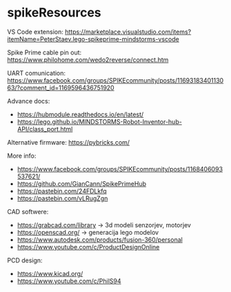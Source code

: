 # spikeResources

VS Code extension: https://marketplace.visualstudio.com/items?itemName=PeterStaev.lego-spikeprime-mindstorms-vscode

Spike Prime cable pin out: https://www.philohome.com/wedo2reverse/connect.htm 

UART comunication: https://www.facebook.com/groups/SPIKEcommunity/posts/1169318340113063/?comment_id=1169596436751920
           
Advance docs: 
- https://hubmodule.readthedocs.io/en/latest/
- https://lego.github.io/MINDSTORMS-Robot-Inventor-hub-API/class_port.html

Alternative firmware: https://pybricks.com/

More info: 
- https://www.facebook.com/groups/SPIKEcommunity/posts/1168406093537621/
- https://github.com/GianCann/SpikePrimeHub
- https://pastebin.com/24FDLkfq
- https://pastebin.com/vLRugZgn
 
 CAD softwere:
- https://grabcad.com/library -> 3d modeli senzorjev, motorjev
- https://openscad.org/ -> generacija lego modelov
- https://www.autodesk.com/products/fusion-360/personal
- https://www.youtube.com/c/ProductDesignOnline

PCD design:
- https://www.kicad.org/
- https://www.youtube.com/c/PhilS94
